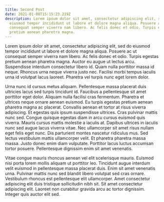 ```yaml
---
title: Second Post
date: 2021-01-08T15:15:23.219Z
description: Lorem ipsum dolor sit amet, consectetur adipiscing elit, sed do
  eiusmod tempor incididunt ut labore et dolore magna aliqua. Posuere ac ut
  consequat semper viverra nam libero. Ac felis donec et odio. Turpis egestas
  pretium aenean pharetra magna.
---
```

<!--StartFragment-->

Lorem ipsum dolor sit amet, consectetur adipiscing elit, sed do eiusmod tempor incididunt ut labore et dolore magna aliqua. Posuere ac ut consequat semper viverra nam libero. Ac felis donec et odio. Turpis egestas pretium aenean pharetra magna. Auctor eu augue ut lectus arcu. Suspendisse interdum consectetur libero id. Quam nulla porttitor massa id neque. Rhoncus urna neque viverra justo nec. Facilisi morbi tempus iaculis urna id volutpat lacus laoreet. Pharetra vel turpis nunc eget lorem dolor.

Urna nunc id cursus metus aliquam. Pellentesque massa placerat duis ultricies lacus sed turpis tincidunt id. Faucibus a pellentesque sit amet porttitor eget dolor. Aliquam nulla facilisi cras fermentum. Pharetra et ultrices neque ornare aenean euismod. Eu turpis egestas pretium aenean pharetra magna ac placerat. Convallis aenean et tortor at risus viverra adipiscing. Et egestas quis ipsum suspendisse ultrices. Cras pulvinar mattis nunc sed. Congue quisque egestas diam in arcu cursus euismod quis viverra. Mauris cursus mattis molestie a iaculis at. Dapibus ultrices in iaculis nunc sed augue lacus viverra vitae. Nec ullamcorper sit amet risus nullam eget felis eget nunc. Dis parturient montes nascetur ridiculus mus. Sed lectus vestibulum mattis ullamcorper velit. Et pharetra pharetra massa massa. Justo donec enim diam vulputate. Porttitor lacus luctus accumsan tortor posuere. Pellentesque dignissim enim sit amet venenatis.

Vitae congue mauris rhoncus aenean vel elit scelerisque mauris. Euismod nisi porta lorem mollis aliquam ut porttitor leo. Tincidunt augue interdum velit euismod in pellentesque massa placerat duis. Enim sit amet venenatis urna. Pulvinar mattis nunc sed blandit libero volutpat sed cras ornare. Vestibulum rhoncus est pellentesque elit ullamcorper. Amet consectetur adipiscing elit duis tristique sollicitudin nibh sit. Sit amet consectetur adipiscing elit. Laoreet non curabitur gravida arcu ac tortor dignissim. Integer quis auctor elit sed.

<!--EndFragment-->